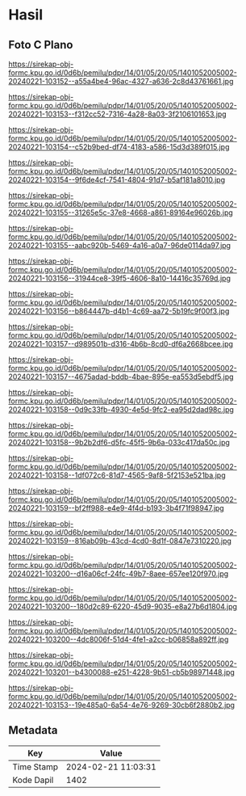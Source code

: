 # Hasil

## Foto C Plano

https://sirekap-obj-formc.kpu.go.id/0d6b/pemilu/pdpr/14/01/05/20/05/1401052005002-20240221-103152--a55a4be4-96ac-4327-a636-2c8d43761661.jpg

https://sirekap-obj-formc.kpu.go.id/0d6b/pemilu/pdpr/14/01/05/20/05/1401052005002-20240221-103153--f312cc52-7316-4a28-8a03-3f2106101653.jpg

https://sirekap-obj-formc.kpu.go.id/0d6b/pemilu/pdpr/14/01/05/20/05/1401052005002-20240221-103154--c52b9bed-df74-4183-a586-15d3d389f015.jpg

https://sirekap-obj-formc.kpu.go.id/0d6b/pemilu/pdpr/14/01/05/20/05/1401052005002-20240221-103154--9f6de4cf-7541-4804-91d7-b5af181a8010.jpg

https://sirekap-obj-formc.kpu.go.id/0d6b/pemilu/pdpr/14/01/05/20/05/1401052005002-20240221-103155--31265e5c-37e8-4668-a861-89164e96026b.jpg

https://sirekap-obj-formc.kpu.go.id/0d6b/pemilu/pdpr/14/01/05/20/05/1401052005002-20240221-103155--aabc920b-5469-4a16-a0a7-96de0114da97.jpg

https://sirekap-obj-formc.kpu.go.id/0d6b/pemilu/pdpr/14/01/05/20/05/1401052005002-20240221-103156--31944ce8-39f5-4606-8a10-14416c35769d.jpg

https://sirekap-obj-formc.kpu.go.id/0d6b/pemilu/pdpr/14/01/05/20/05/1401052005002-20240221-103156--b864447b-d4b1-4c69-aa72-5b19fc9f00f3.jpg

https://sirekap-obj-formc.kpu.go.id/0d6b/pemilu/pdpr/14/01/05/20/05/1401052005002-20240221-103157--d989501b-d316-4b6b-8cd0-df6a2668bcee.jpg

https://sirekap-obj-formc.kpu.go.id/0d6b/pemilu/pdpr/14/01/05/20/05/1401052005002-20240221-103157--4675adad-bddb-4bae-895e-ea553d5ebdf5.jpg

https://sirekap-obj-formc.kpu.go.id/0d6b/pemilu/pdpr/14/01/05/20/05/1401052005002-20240221-103158--0d9c33fb-4930-4e5d-9fc2-ea95d2dad98c.jpg

https://sirekap-obj-formc.kpu.go.id/0d6b/pemilu/pdpr/14/01/05/20/05/1401052005002-20240221-103158--9b2b2df6-d5fc-45f5-9b6a-033c417da50c.jpg

https://sirekap-obj-formc.kpu.go.id/0d6b/pemilu/pdpr/14/01/05/20/05/1401052005002-20240221-103158--1df072c6-81d7-4565-9af8-5f2153e521ba.jpg

https://sirekap-obj-formc.kpu.go.id/0d6b/pemilu/pdpr/14/01/05/20/05/1401052005002-20240221-103159--bf2ff988-e4e9-4f4d-b193-3b4f71f98947.jpg

https://sirekap-obj-formc.kpu.go.id/0d6b/pemilu/pdpr/14/01/05/20/05/1401052005002-20240221-103159--816ab09b-43cd-4cd0-8d1f-0847e7310220.jpg

https://sirekap-obj-formc.kpu.go.id/0d6b/pemilu/pdpr/14/01/05/20/05/1401052005002-20240221-103200--d16a06cf-24fc-49b7-8aee-657ee120f970.jpg

https://sirekap-obj-formc.kpu.go.id/0d6b/pemilu/pdpr/14/01/05/20/05/1401052005002-20240221-103200--180d2c89-6220-45d9-9035-e8a27b6d1804.jpg

https://sirekap-obj-formc.kpu.go.id/0d6b/pemilu/pdpr/14/01/05/20/05/1401052005002-20240221-103200--4dc8006f-51d4-4fe1-a2cc-b06858a892ff.jpg

https://sirekap-obj-formc.kpu.go.id/0d6b/pemilu/pdpr/14/01/05/20/05/1401052005002-20240221-103201--b4300088-e251-4228-9b51-cb5b98971448.jpg

https://sirekap-obj-formc.kpu.go.id/0d6b/pemilu/pdpr/14/01/05/20/05/1401052005002-20240221-103153--19e485a0-6a54-4e76-9269-30cb6f2880b2.jpg


## Metadata

| Key        | Value               |
| ---------- | ------------------- |
| Time Stamp | 2024-02-21 11:03:31 |
| Kode Dapil | 1402                |



